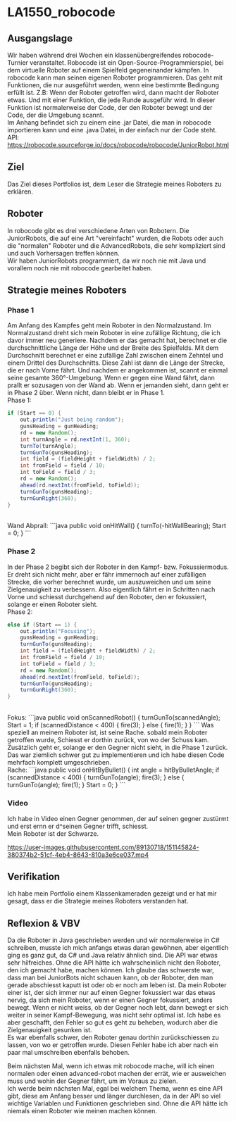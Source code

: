 # LA1550_robocode

## Ausgangslage

Wir haben während drei Wochen ein klassenübergreifendes robocode-Turnier veranstaltet. Robocode ist ein Open-Source-Programmierspiel, bei dem virtuelle Roboter auf einem Spielfeld gegeneinander kämpfen. In robocode kann man seinen eigenen Roboter programmieren. Das geht mit Funktionen, die nur ausgeführt werden, wenn eine bestimmte Bedingung erfüllt ist. Z.B: Wenn der Roboter getroffen wird, dann macht der Roboter etwas. Und mit einer Funktion, die jede Runde ausgeführ wird. In dieser Funktion ist normalerweise der Code, der den Roboter bewegt und der Code, der die Umgebung scannt. 
<br>
Im Anhang befindet sich zu einem eine .jar Datei, die man in robocode importieren kann und eine .java Datei, in der einfach nur der Code steht. API: https://robocode.sourceforge.io/docs/robocode/robocode/JuniorRobot.html

## Ziel

Das Ziel dieses Portfolios ist, dem Leser die Strategie meines Roboters zu erklären.

## Roboter

In robocode gibt es drei verschiedene Arten von Robotern. Die JuniorRobots, die auf eine Art "vereinfacht" wurden, die Robots oder auch die "normalen" Roboter und die AdvancedRobots, die sehr kompliziert sind und auch Vorhersagen treffen können.
<br>
Wir haben JuniorRobots programmiert, da wir noch nie mit Java und vorallem noch nie mit robocode gearbeitet haben.

## Strategie meines Roboters

### Phase 1

Am Anfang des Kampfes geht mein Roboter in den Normalzustand. Im Normalzustand dreht sich mein Roboter in eine zufällige Richtung, die ich davor immer neu generiere. Nachdem er das gemacht hat, berechnet er die durchschnittliche Länge der Höhe und der Breite des Spielfelds. Mit dem Durchschnitt berechnet er eine zufällige Zahl zwischen einem Zehntel und einem Drittel des Durchschnitts. Diese Zahl ist dann die Länge der Strecke, die er nach Vorne fährt. Und nachdem er angekommen ist, scannt er einmal seine gesamte 360°-Umgebung. Wenn er gegen eine Wand fährt, dann prallt er sozusagen von der Wand ab. Wenn er jemanden sieht, dann geht er in Phase 2 über. Wenn nicht, dann bleibt er in Phase 1.
<br>
Phase 1:
```java
if (Start == 0) {
	out.println("Just being random");
	gunsHeading = gunHeading;
	rd = new Random();
	int turnAngle = rd.nextInt(1, 360);
	turnTo(turnAngle);
	turnGunTo(gunsHeading);
	int field = (fieldHeight + fieldWidth) / 2;
	int fromField = field / 10;
	int toField = field / 3;
	rd = new Random();
	ahead(rd.nextInt(fromField, toField));
	turnGunTo(gunsHeading);
	turnGunRight(360);
}
```
<br>
Wand Abprall:
```java
public void onHitWall() {
	turnTo(-hitWallBearing);
	Start = 0;
}	
```

### Phase 2

In der Phase 2 begibt sich der Roboter in den Kampf- bzw. Fokussiermodus. Er dreht sich nicht mehr, aber er fähr immernoch auf einer zufälligen Strecke, die vorher berechnet wurde, um auszuweichen und um seine Zielgenauigkeit zu verbessern. Also eigentlich fährt er in Schritten nach Vorne und schiesst durchgehend auf den Roboter, den er fokussiert, solange er einen Roboter sieht.
<br>
Phase 2:
```java
else if (Start == 1) {
	out.println("Focusing");
	gunsHeading = gunHeading;
	turnGunTo(gunsHeading);
	int field = (fieldHeight + fieldWidth) / 2;
	int fromField = field / 10;
	int toField = field / 3;
	rd = new Random();
	ahead(rd.nextInt(fromField, toField));
	turnGunTo(gunsHeading);
	turnGunRight(360);
}
```
<br>
Fokus:
```java
public void onScannedRobot() {
	turnGunTo(scannedAngle);
	Start = 1;
	if (scannedDistance < 400)
	{
		fire(3);
	}
	else
	{
		fire(1);
	}
}
```
Was speziell an meinem Roboter ist, ist seine Rache. sobald mein Roboter getroffen wurde, Schiesst er dorthin zurück, von wo der Schuss kam. Zusätzlich geht er, solange er den Gegner nicht sieht, in die Phase 1 zurück. Das war ziemlich schwer gut zu implementieren und ich habe diesen Code mehrfach komplett umgeschrieben.
<br>
Rache:
```java
public void onHitByBullet() {
	int angle = hitByBulletAngle;
	if (scannedDistance < 400)
	{
		turnGunTo(angle);
		fire(3);
	}
	else
	{
		turnGunTo(angle);
		fire(1);
	}
	Start = 0;
}
```

### Video

Ich habe in Video einen Gegner genommen, der auf seinen gegner zustürmt und erst ernn er d^seinen Gegner trifft, schiesst.
<br>
Mein Roboter ist der Schwarze.

https://user-images.githubusercontent.com/89130718/151145824-380374b2-51cf-4eb4-8643-810a3e6ce037.mp4

## Verifikation

Ich habe mein Portfolio einem Klassenkameraden gezeigt und er hat mir gesagt, dass er die Strategie meines Roboters verstanden hat.

## Reflexion & VBV

Da die Roboter in Java geschrieben werden und wir normalerweise in C# schreiben, musste ich mich anfangs etwas daran gewöhnen, aber eigentlich ging es ganz gut, da C# und Java relativ ähnlich sind. Die API war etwas sehr hilfreiches. Ohne die API hätte ich wahrscheinlich nicht den Roboter, den ich gemacht habe, machen können. Ich glaube das schwerste war, dass man bei JuniorBots nicht schauen kann, ob der Roboter, den man gerade abschiesst kaputt ist oder ob er noch am leben ist. Da mein Roboter einer ist, der sich immer nur auf einen Gegner fokussiert war das etwas nervig, da sich mein Roboter, wenn er einen Gegner fokussiert, anders bewegt. Wenn er nicht weiss, ob der Gegner noch lebt, dann bewegt er sich weiter in seiner Kampf-Bewegung, was nicht sehr optimal ist. Ich habe es aber geschafft, den Fehler so gut es geht zu beheben, wodurch aber die Zielgenauigkeit gesunken ist. 
<br>
Es war ebenfalls schwer, den Roboter genau dorthin zurückschiessen zu lassen, von wo er getroffen wurde. Diesen Fehler habe ich aber nach ein paar mal umschreiben ebenfalls behoben.

Beim nächsten Mal, wenn ich etwas mit robocode mache, will ich einen normalen oder einen advanced-robot machen der errät, wie er ausweichen muss und wohin der Gegner fährt, um im Voraus zu zielen.
<br>
Ich werde beim nächsten Mal, egal bei welchem Thema, wenn es eine API gibt, diese am Anfang besser und länger durchlesen, da in der API so viel wichtige Variablen und Funktionen geschrieben sind. Ohne die API hätte ich niemals einen Roboter wie meinen machen können.
